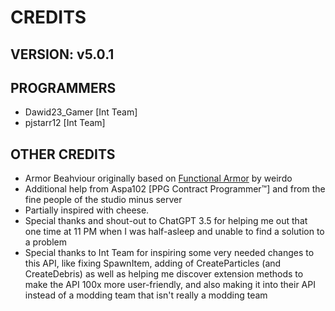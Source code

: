 # CREDITS

## VERSION: v5.0.1

## PROGRAMMERS
- Dawid23_Gamer [Int Team]
- pjstarr12 [Int Team]

## OTHER CREDITS
- Armor Beahviour originally based on [Functional Armor](https://steamcommunity.com/sharedfiles/filedetails/?id=2194511729) by weirdo
- Additional help from Aspa102 [PPG Contract Programmer:tm:] and from the fine people of the studio minus server
- Partially inspired with cheese.
- Special thanks and shout-out to ChatGPT 3.5 for helping me out that one time at 11 PM when I was half-asleep and unable to find a solution to a problem
- Special thanks to Int Team for inspiring some very needed changes to this API, like fixing SpawnItem, adding of CreateParticles (and CreateDebris) as well as helping me discover extension methods to make the API 100x more user-friendly, and also making it into their API instead of a modding team that isn't really a modding team

<!-- Quick list of all developers and other phrases
Dawid23 Gamer [Int Team]
pjstarr12 [Int Team]
Um, Idk [Int Team]

- All sprites by
- Other sprites by
- Other audio from [Example Site](https://www.example.com/) (Possibly modified)
All audio from [Example Site](https://www.example.com/) (Possibly modified)
Additional help by Aspa102 [PPG Contract Programmer:tm:] and by the fine people of the studio minus server
Additional help by the fine people of the studio minus server 

Aspa102 [PPG Contract Programmer:tm:]
--> 